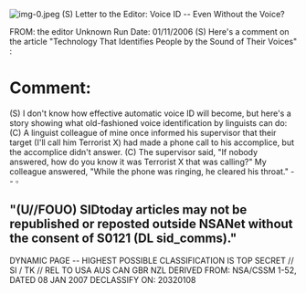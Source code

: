 ![img-0.jpeg](img-0.jpeg)
(S) Letter to the Editor: Voice ID -- Even Without the Voice?

FROM: the editor
Unknown
Run Date: 01/11/2006
(S) Here's a comment on the article "Technology That Identifies People by the Sound of Their Voices" :

# Comment: 

(S) I don't know how effective automatic voice ID will become, but here's a story showing what old-fashioned voice identification by linguists can do:
(C) A linguist colleague of mine once informed his supervisor that their target (I'll call him Terrorist X) had made a phone call to his accomplice, but the accomplice didn't answer.
(C) The supervisor said, "If nobody answered, how do you know it was Terrorist X that was calling?"
My colleague answered, "While the phone was ringing, he cleared his throat."
-- $\square$

## "(U//FOUO) SIDtoday articles may not be republished or reposted outside NSANet without the consent of S0121 (DL sid_comms)."

DYNAMIC PAGE -- HIGHEST POSSIBLE CLASSIFICATION IS TOP SECRET // SI / TK // REL TO USA AUS CAN GBR NZL DERIVED FROM: NSA/CSSM 1-52, DATED 08 JAN 2007 DECLASSIFY ON: 20320108
